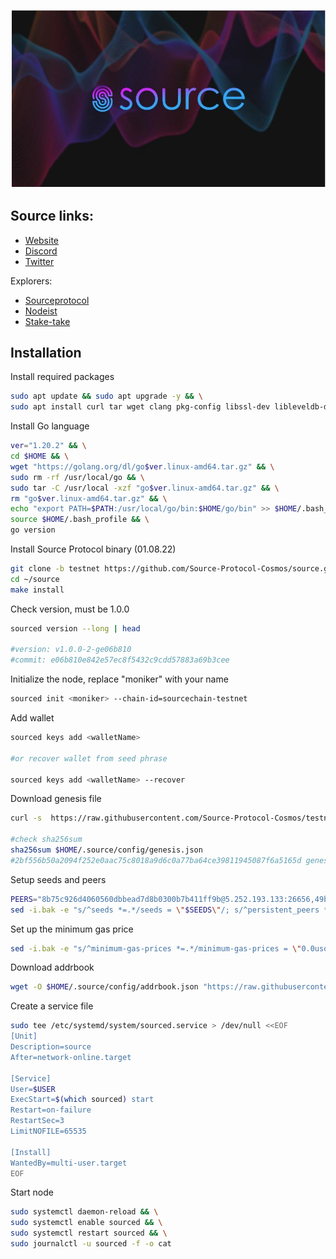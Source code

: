 ![source](source.jpg)

## Source links:

- [Website](https://www.sourceprotocol.io/)
- [Discord](https://discord.gg/T8H35WAWAZ)
- [Twitter](https://twitter.com/sourceprotocol_)

Explorers:
- [Sourceprotocol](https://explorer.testnet.sourceprotocol.io/source)
- [Nodeist](https://exp.nodeist.net/Source/staking)
- [Stake-take](https://explorer.stake-take.com/source/)

## Installation

Install required packages

```bash
sudo apt update && sudo apt upgrade -y && \
sudo apt install curl tar wget clang pkg-config libssl-dev libleveldb-dev jq build-essential git make ncdu htop screen unzip bc fail2ban htop -y
```

Install Go language

```bash
ver="1.20.2" && \
cd $HOME && \
wget "https://golang.org/dl/go$ver.linux-amd64.tar.gz" && \
sudo rm -rf /usr/local/go && \
sudo tar -C /usr/local -xzf "go$ver.linux-amd64.tar.gz" && \
rm "go$ver.linux-amd64.tar.gz" && \
echo "export PATH=$PATH:/usr/local/go/bin:$HOME/go/bin" >> $HOME/.bash_profile && \
source $HOME/.bash_profile && \
go version
```
Install Source Protocol binary (01.08.22)

```bash
git clone -b testnet https://github.com/Source-Protocol-Cosmos/source.git
cd ~/source
make install
```

Check version, must be 1.0.0

```bash
sourced version --long | head

#version: v1.0.0-2-ge06b810
#commit: e06b810e842e57ec8f5432c9cdd57883a69b3cee

```

Initialize the node, replace "moniker" with your name

```bash
sourced init <moniker> --chain-id=sourcechain-testnet
```

Add wallet

```bash
sourced keys add <walletName>

#or recover wallet from seed phrase

sourced keys add <walletName> --recover
```

Download genesis file

```bash
curl -s  https://raw.githubusercontent.com/Source-Protocol-Cosmos/testnets/master/sourcechain-testnet/genesis.json > ~/.source/config/genesis.json

#check sha256sum
sha256sum $HOME/.source/config/genesis.json
#2bf556b50a2094f252e0aac75c8018a9d6c0a77ba64ce39811945087f6a5165d genesis.json
```

Setup seeds and peers

```bash
PEERS="8b75c926d4060560dbbead7d8b0300b7b411ff9b@5.252.193.133:26656,49b025c08193c8846956423ac80504b0bab2b777@185.182.187.239:26656,5755422056c55063f76e4dd0c4245904640ec34b@135.181.149.90:26656,cac254555deea35a70c821abd7f3e7db47a46d55@65.109.92.241:20056,b99c46a83e72280ccdb81994fd60b9b1cc74b1ab@84.21.171.142:26656,4ede26dd5fbb87bd9dba462fe2c3c3e39e15c8f2@207.180.224.128:46656,bdf9b6ad38b803358e7fd99f35b14795ebcd8144@190.2.155.67:29656,503ec9be5c5542700b7f93d65dfc68371d38e6e9@16.163.74.176:26656,b02e2bd359623aeee2d4fad94d37af8b064508f6@167.235.224.141:26656,f2936d8f0ae99b9fa99d179f746faacc9c41a5c3@65.108.158.181:26656,03d324b03078e3bd38c7c7550988362d11106ce4@135.181.198.246:26656,46ae715de3bcf284ff997b841e6e82f279e3654f@154.26.153.179:26656"
sed -i.bak -e "s/^seeds *=.*/seeds = \"$SEEDS\"/; s/^persistent_peers *=.*/persistent_peers = \"$PEERS\"/" $HOME/.source/config/config.toml
```
Set up the minimum gas price

```bash
sed -i.bak -e "s/^minimum-gas-prices *=.*/minimum-gas-prices = \"0.0usource\"/;" ~/.source/config/app.toml
```

Download addrbook

```bash
wget -O $HOME/.source/config/addrbook.json "https://raw.githubusercontent.com/obajay/nodes-Guides/main/Source/addrbook.json"
```
Create a service file

```bash
sudo tee /etc/systemd/system/sourced.service > /dev/null <<EOF
[Unit]
Description=source
After=network-online.target

[Service]
User=$USER
ExecStart=$(which sourced) start
Restart=on-failure
RestartSec=3
LimitNOFILE=65535

[Install]
WantedBy=multi-user.target
EOF
```

Start node

```bash
sudo systemctl daemon-reload && \
sudo systemctl enable sourced && \
sudo systemctl restart sourced && \
sudo journalctl -u sourced -f -o cat
```









